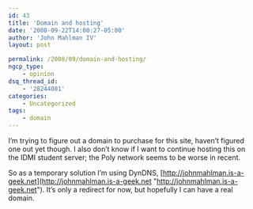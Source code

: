 ```yaml
---
id: 43
title: 'Domain and hosting'
date: '2008-09-22T14:00:27-05:00'
author: 'John Mahlman IV'
layout: post

permalink: /2008/09/domain-and-hosting/
ngcp_type:
    - opinion
dsq_thread_id:
    - '28244081'
categories:
    - Uncategorized
tags:
    - domain
---
```


I’m trying to figure out a domain to purchase for this site, haven’t figured one out yet though. I also don’t know if I want to continue hosting this on the IDMI student server; the Poly network seems to be worse in recent.

So as a temporary solution I’m using DynDNS, [http://johnmahlman.is-a-geek.net](http://johnmahlman.is-a-geek.net "http://johnmahlman.is-a-geek.net"). It’s only a redirect for now, but hopefully I can have a real domain.